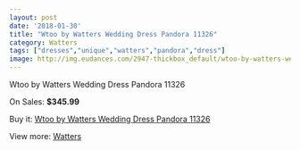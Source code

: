 ```yaml
---
layout: post
date: '2018-01-30'
title: "Wtoo by Watters Wedding Dress Pandora 11326"
category: Watters
tags: ["dresses","unique","watters","pandora","dress"]
image: http://img.eudances.com/2947-thickbox_default/wtoo-by-watters-wedding-dress-pandora-11326.jpg
---
```

Wtoo by Watters Wedding Dress Pandora 11326

On Sales: **$345.99**
<a href="https://www.eudances.com/en/watters/1025-wtoo-by-watters-wedding-dress-pandora-11326.html"><amp-img layout="responsive" width="600" height="600" src="//img.eudances.com/2947-thickbox_default/wtoo-by-watters-wedding-dress-pandora-11326.jpg" alt="Wtoo by Watters Wedding Dress Pandora 11326 0" /></a>
<a href="https://www.eudances.com/en/watters/1025-wtoo-by-watters-wedding-dress-pandora-11326.html"><amp-img layout="responsive" width="600" height="600" src="//img.eudances.com/2949-thickbox_default/wtoo-by-watters-wedding-dress-pandora-11326.jpg" alt="Wtoo by Watters Wedding Dress Pandora 11326 1" /></a>
<a href="https://www.eudances.com/en/watters/1025-wtoo-by-watters-wedding-dress-pandora-11326.html"><amp-img layout="responsive" width="600" height="600" src="//img.eudances.com/2948-thickbox_default/wtoo-by-watters-wedding-dress-pandora-11326.jpg" alt="Wtoo by Watters Wedding Dress Pandora 11326 2" /></a>

Buy it: [Wtoo by Watters Wedding Dress Pandora 11326](https://www.eudances.com/en/watters/1025-wtoo-by-watters-wedding-dress-pandora-11326.html "Wtoo by Watters Wedding Dress Pandora 11326")

View more: [Watters](https://www.eudances.com/en/12-watters "Watters")